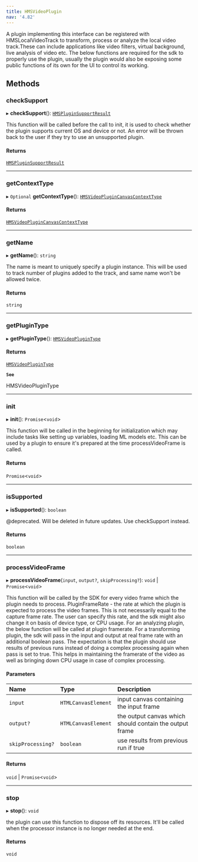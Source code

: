 ```yaml
---
title: HMSVideoPlugin
nav: '4.82'
---
```


A plugin implementing this interface can be registered with HMSLocalVideoTrack to transform, process or
analyze the local video track.These can include applications like video filters, virtual background, live
analysis of video etc. The below functions are required for the sdk to properly use the plugin, usually
the plugin would also be exposing some public functions of its own for the UI to control its working.

## Methods

### checkSupport

▸ **checkSupport**(): [`HMSPluginSupportResult`](/api-reference/javascript/v2/interfaces/HMSPluginSupportResult)

This function will be called before the call to init, it is used to check whether the plugin supports current
OS and device or not. An error will be thrown back to the user if they try to use an unsupported plugin.

#### Returns

[`HMSPluginSupportResult`](/api-reference/javascript/v2/interfaces/HMSPluginSupportResult)

---

### getContextType

▸ `Optional` **getContextType**(): [`HMSVideoPluginCanvasContextType`](/api-reference/javascript/v2/enums/HMSVideoPluginCanvasContextType)

#### Returns

[`HMSVideoPluginCanvasContextType`](/api-reference/javascript/v2/enums/HMSVideoPluginCanvasContextType)

---

### getName

▸ **getName**(): `string`

The name is meant to uniquely specify a plugin instance. This will be used to track number of plugins
added to the track, and same name won't be allowed twice.

#### Returns

`string`

---

### getPluginType

▸ **getPluginType**(): [`HMSVideoPluginType`](/api-reference/javascript/v2/enums/HMSVideoPluginType)

#### Returns

[`HMSVideoPluginType`](/api-reference/javascript/v2/enums/HMSVideoPluginType)

**`See`**

HMSVideoPluginType

---

### init

▸ **init**(): `Promise`<`void`\>

This function will be called in the beginning for initialization which may include tasks like setting up
variables, loading ML models etc. This can be used by a plugin to ensure it's prepared at the time
processVideoFrame is called.

#### Returns

`Promise`<`void`\>

---

### isSupported

▸ **isSupported**(): `boolean`

@deprecated. Will be deleted in future updates. Use checkSupport instead.

#### Returns

`boolean`

---

### processVideoFrame

▸ **processVideoFrame**(`input`, `output?`, `skipProcessing?`): `void` \| `Promise`<`void`\>

This function will be called by the SDK for every video frame which the plugin needs to process.
PluginFrameRate - the rate at which the plugin is expected to process the video frames. This is not necessarily
equal to the capture frame rate. The user can specify this rate, and the sdk might also change it on basis of
device type, or CPU usage.
For an analyzing plugin, the below function will be called at plugin framerate.
For a transforming plugin, the sdk will pass in the input and output at real frame rate with an additional boolean
pass. The expectation is that the plugin should use results of previous runs instead of doing a complex processing
again when pass is set to true. This helps in maintaining the framerate of the video as well as bringing down
CPU usage in case of complex processing.

#### Parameters

| Name              | Type                | Description                                             |
| :---------------- | :------------------ | :------------------------------------------------------ |
| `input`           | `HTMLCanvasElement` | input canvas containing the input frame                 |
| `output?`         | `HTMLCanvasElement` | the output canvas which should contain the output frame |
| `skipProcessing?` | `boolean`           | use results from previous run if true                   |

#### Returns

`void` \| `Promise`<`void`\>

---

### stop

▸ **stop**(): `void`

the plugin can use this function to dispose off its resources. It'll be called when the processor instance is
no longer needed at the end.

#### Returns

`void`
